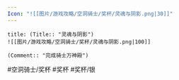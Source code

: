 ```yaml
---
Icon: "![[图片/游戏攻略/空洞骑士/奖杯/灵魂与阴影.png|30]]"
---
```

```ad-common-silver-trophy
title: (Title:: "灵魂与阴影")
![[图片/游戏攻略/空洞骑士/奖杯/灵魂与阴影.png|100]]

(Comment:: "完成骑士万神殿")
```

#空洞骑士/奖杯 #奖杯 #奖杯/银
